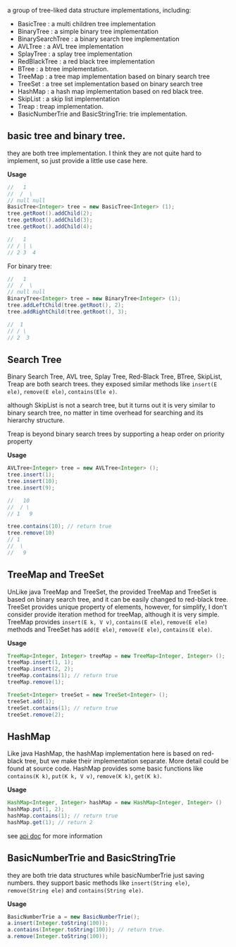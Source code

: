 a group of tree-liked data structure implementations, including:

* BasicTree : a multi children tree implementation
* BinaryTree : a simple binary tree implementation
* BinarySearchTree : a binary search tree implementation
* AVLTree : a AVL tree implementation
* SplayTree : a splay tree implementation
* RedBlackTree : a red black tree implementation
* BTree : a btree implementation.
* TreeMap : a tree map implementation based on binary search tree
* TreeSet : a tree set implementation based on binary search tree
* HashMap : a hash map implementation based on red black tree.
* SkipList : a skip list implementation
* Treap : treap implementation.
* BasicNumberTrie and BasicStringTrie: trie implementation.


## basic tree and binary tree.

they are both tree implementation. I think they are not quite hard to implement, so
just provide a little use case here.

**Usage**

```java
//   1
//  /  \
// null null
BasicTree<Integer> tree = new BasicTree<Integer> (1);
tree.getRoot().addChild(2);
tree.getRoot().addChild(3);
tree.getRoot().addChild(4);

//   1
// / | \
// 2 3  4
```

For binary tree:

```java
//   1
//  /  \
// null null
BinaryTree<Integer> tree = new BinaryTree<Integer> (1);
tree.addLeftChild(tree.getRoot(), 2);
tree.addRightChild(tree.getRoot(), 3);

//  1
// / \
// 2  3
```

## Search Tree

Binary Search Tree, AVL tree, Splay Tree, Red-Black Tree, BTree, SkipList, Treap are both search trees.
they exposed similar methods like `insert(E ele)`, `remove(E ele)`, `contains(Ele e)`.

although SkipList is not a search tree, but it turns out it is very similar to
binary search tree, no matter in time overhead for searching and its hierarchy
structure.

Treap is beyond binary search trees by supporting a heap order on priority property

**Usage**

```java
AVLTree<Integer> tree = new AVLTree<Integer> ();
tree.insert(1);
tree.insert(10);
tree.insert(9);

//   10
//  / \
// 1   9

tree.contains(10); // return true
tree.remove(10)
// 1
//  \
//   9
```

## TreeMap and TreeSet
UnLike java TreeMap and TreeSet, the provided TreeMap and TreeSet is based on
binary search tree, and it can be easily changed to red-black tree. TreeSet provides
unique property of elements, however, for simplify, I don't consider provide
iteration method for treeMap, although it is very simple. TreeMap provides
`insert(E k, V v)`, `contains(E ele)`, `remove(E ele)` methods and TreeSet
has `add(E ele)`, `remove(E ele)`, `contains(E ele)`.

**Usage**

```java
TreeMap<Integer, Integer> treeMap = new TreeMap<Integer, Integer> ();
treeMap.insert(1, 1);
treeMap.insert(2, 2);
treeMap.contains(1); // return true
treeMap.remove(1);

TreeSet<Integer> treeSet = new TreeSet<Integer> ();
treeSet.add(1);
treeSet.contains(1); // return true
treeSet.remove(2);
```

## HashMap
Like java HashMap, the hashMap implementation here is based on red-black tree,
but we make their implementation separate. More detail could be found at source
code. HashMap provides some basic functions like `contains(K k)`, `put(K k, V v)`,
`remove(K k)`, `get(K k)`.

**Usage**

```java
HashMap<Integer, Integer> hashMap = new HashMap<Integer, Integer> ()
hashMap.put(1, 2);
hashMap.contains(1); // return true
hashMap.get(1); // return 2
```

see [api doc]() for more information

## BasicNumberTrie and BasicStringTrie
they are both trie data structures while basicNumberTrie just saving numbers.
they support basic methods like `insert(String ele)`, `remove(String ele)` and
`contains(String ele)`.

**Usage**

```java
BasicNumberTrie a = new BasicNumberTrie();
a.insert(Integer.toString(100));
a.contains(Integer.toString(100)); // return true.
a.remove(Integer.toString(100));
```